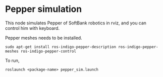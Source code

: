 # Pepper simulation

This node simulates Pepper of SoftBank robotics in rviz, and you can control him with keyboard. 

Pepper meshes needs to be installed.

    sudo apt-get install ros-indigo-pepper-description ros-indigo-pepper-meshes ros-indigo-pepper-control


To run,

    roslaunch <package-name> pepper_sim.launch